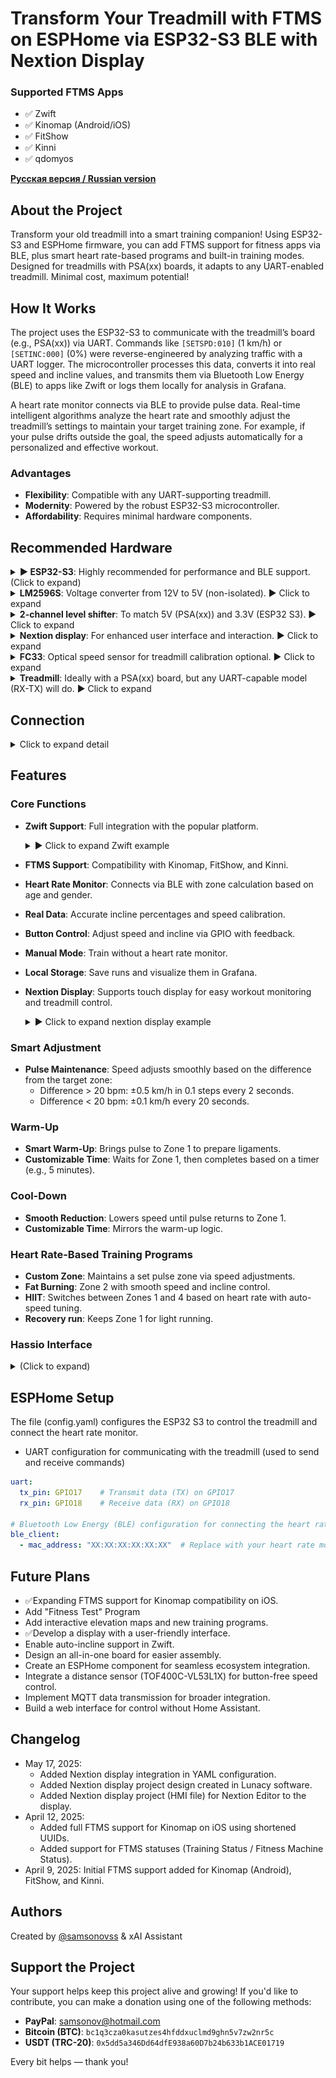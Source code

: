 # Transform Your Treadmill with FTMS on ESPHome via ESP32-S3 BLE with Nextion Display

### Supported FTMS Apps
- :white_check_mark: Zwift
- :white_check_mark: Kinomap (Android/iOS)
- :white_check_mark: FitShow
- :white_check_mark: Kinni
- :white_check_mark: qdomyos

**[Русская версия / Russian version](docs/readme/README.ru.md)**

## About the Project
Transform your old treadmill into a smart training companion! Using ESP32-S3 and ESPHome firmware, you can add FTMS support for fitness apps via BLE, plus smart heart rate-based programs and built-in training modes. Designed for treadmills with PSA(xx) boards, it adapts to any UART-enabled treadmill. Minimal cost, maximum potential!

## How It Works
The project uses the ESP32-S3 to communicate with the treadmill’s board (e.g., PSA(xx)) via UART. Commands like `[SETSPD:010]` (1 km/h) or `[SETINC:000]` (0%) were reverse-engineered by analyzing traffic with a UART logger. The microcontroller processes this data, converts it into real speed and incline values, and transmits them via Bluetooth Low Energy (BLE) to apps like Zwift or logs them locally for analysis in Grafana.

A heart rate monitor connects via BLE to provide pulse data. Real-time intelligent algorithms analyze the heart rate and smoothly adjust the treadmill’s settings to maintain your target training zone. For example, if your pulse drifts outside the goal, the speed adjusts automatically for a personalized and effective workout.

### Advantages
- **Flexibility**: Compatible with any UART-supporting treadmill.
- **Modernity**: Powered by the robust ESP32-S3 microcontroller.
- **Affordability**: Requires minimal hardware components.

## Recommended Hardware
  <details>
  <summary><b>▶️ ESP32-S3</b>: Highly recommended for performance and BLE support. (Click to expand)</summary>
  <img src="docs/readme/images/esp32-s3.png" alt="ESP32-S Screenshot" width="400"/>
  </details>
  
  <details>
  <summary><b>LM2596S</b>: Voltage converter from 12V to 5V (non-isolated). ▶️ Click to expand</summary>
  <img src="docs/readme/images/LM2596S.jpg" alt="LM2596S Screenshot" width="400"/>
  </details>
  
  <details>
  <summary><b>2-channel level shifter</b>: To match 5V (PSA(xx)) and 3.3V (ESP32 S3). ▶️ Click to expand</summary>
  <img src="docs/readme/images/2-channel_level_shifter.webp" alt="LM2596S Screenshot" width="400"/>
  </details>
    
  <details>
  <summary><b>Nextion display</b>: For enhanced user interface and interaction. ▶️ Click to expand</summary>
  <img src="docs/readme/images/nextion_display.jpg" alt="display Screenshot" width="400"/>
  </details>
  
  <details>
  <summary><b>FC33</b>: Optical speed sensor for treadmill calibration optional. ▶️ Click to expand</summary>
  <img src="docs/readme/images/FC-33_speed_sensor.jpg" alt="Optical speed sensor Screenshot" width="400"/>
  </details>
  
  <details>
  <summary><b>Treadmill</b>: Ideally with a PSA(xx) board, but any UART-capable model (RX-TX) will do. ▶️ Click to expand</summary>
  <img src="docs/readme/images/PSA(XX)H.jpg" alt="PSA(xx) board Screenshot"/>
  </details>

## Connection
<details>
<summary>Click to expand detail</summary>

- ESP32-S3:
  - GPIO17 (TX): Transmits data to RX (Pin 5) on PSA(xx) through a level shifter.
  - GPIO18 (RX): Receives data from TX (Pin 4) on PSA(xx) through a level shifter.
  - GND: Common ground with the level shifter (3.3V side).
  - 3.3V: Power supply for the Low Voltage (LV) side of the level shifter.
- ESP32-S3 (Power Supply Connections):
  - LV (Low Voltage): 3.3V side connected to the ESP32.
  - HV (High Voltage): 5V side connected to PSA(xx).
  - GND (LV): Ground from the ESP32.
  - Vcc (LV): 3.3V from the ESP32.
  - GND (HV): Ground from the LM2596S.
  - Vcc (HV): 5V from the LM2596S.
- PSA(xx) Board (6-pin):
  - Pin 1 (12V): Supplies power to the board, feeds the input of the LM2596S, and connects to Pin 6 (SW).
  - Pin 2: Not connected (unused).
  - Pin 3 (GND): Common ground with the LM2596S and the level shifter.
  - Pin 4 (TX): Transmits data to GPIO18 (RX) on the ESP32 through the level shifter.
  - Pin 5 (RX): Receives data from GPIO17 (TX) on the ESP32 through the level shifter.
  - Pin 6 (SW): Connected to Pin 1 (12V) to power on the treadmill.
- PSA(xx) Board (Additional 6-pin Section):
  - Input 12V: Receives power from Pin 1 (12V) of PSA(xx).
  - Output 5V: Provides power to the Vcc (HV) side of the level shifter.
  - GND: Common ground with PSA(xx) and the level shifter.
- Nextion Display:
  - TX: Transmits data to RX (GPIO43) on ESP32-S3
  - RX: Receives data from TX (GPIO44) on ESP32-S3
  - GND: Ground from the LM2596S.
  - Vcc: 5V from the LM2596S.

</details>
 
## Features
### Core Functions
- **Zwift Support**: Full integration with the popular platform.

  <details>
  <summary>▶️ Click to expand Zwift example</summary>
  <img src="docs/readme/images/Zwift.gif" alt="ESPHome Treadmill Zwift Screenshot"/>
  </details>

- **FTMS Support**: Compatibility with Kinomap, FitShow, and Kinni.
- **Heart Rate Monitor**: Connects via BLE with zone calculation based on age and gender.
- **Real Data**: Accurate incline percentages and speed calibration.
- **Button Control**: Adjust speed and incline via GPIO with feedback.
- **Manual Mode**: Train without a heart rate monitor.
- **Local Storage**: Save runs and visualize them in Grafana.
- **Nextion Display**: Supports touch display for easy workout monitoring and treadmill control.
  <details>
  <summary>▶️ Click to expand nextion display example</summary>
  <img src="docs/readme/images/nextion.gif" alt="nextion display Screenshot"/>
  </details>

### Smart Adjustment
- **Pulse Maintenance**: Speed adjusts smoothly based on the difference from the target zone:
  - Difference > 20 bpm: ±0.5 km/h in 0.1 steps every 2 seconds.
  - Difference < 20 bpm: ±0.1 km/h every 20 seconds.

### Warm-Up
- **Smart Warm-Up**: Brings pulse to Zone 1 to prepare ligaments.
- **Customizable Time**: Waits for Zone 1, then completes based on a timer (e.g., 5 minutes).

### Cool-Down
- **Smooth Reduction**: Lowers speed until pulse returns to Zone 1.
- **Customizable Time**: Mirrors the warm-up logic.

### Heart Rate-Based Training Programs
- **Custom Zone**: Maintains a set pulse zone via speed adjustments.
- **Fat Burning**: Zone 2 with smooth speed and incline control.
- **HIIT**: Switches between Zones 1 and 4 based on heart rate with auto-speed tuning.
- **Recovery run**: Keeps Zone 1 for light running.

### Hassio Interface
<details>
<summary>(Click to expand)</summary>
<img src="docs/readme/images/hassio.png" alt="Hassio Interface Screenshot"/>
</details>

## ESPHome Setup
The file (config.yaml) configures the ESP32 S3 to control the treadmill and connect the heart rate monitor.
- UART configuration for communicating with the treadmill (used to send and receive commands)
```yaml
uart:
  tx_pin: GPIO17    # Transmit data (TX) on GPIO17
  rx_pin: GPIO18    # Receive data (RX) on GPIO18

# Bluetooth Low Energy (BLE) configuration for connecting the heart rate monitor
ble_client:
  - mac_address: "XX:XX:XX:XX:XX:XX"  # Replace with your heart rate monitor's MAC address
```

## Future Plans
- :white_check_mark:Expanding FTMS support for Kinomap compatibility on iOS.
- Add "Fitness Test" Program
- Add interactive elevation maps and new training programs.
- :white_check_mark:Develop a display with a user-friendly interface.
- Enable auto-incline support in Zwift.
- Design an all-in-one board for easier assembly.
- Create an ESPHome component for seamless ecosystem integration.
- Integrate a distance sensor (TOF400C-VL53L1X) for button-free speed control.
- Implement MQTT data transmission for broader integration.
- Build a web interface for control without Home Assistant.

## Changelog
- May 17, 2025:
  - Added Nextion display integration in YAML configuration.
  - Added Nextion display project design created in Lunacy software.
  - Added Nextion display project (HMI file) for Nextion Editor to the display.
- April 12, 2025:
  - Added full FTMS support for Kinomap on iOS using shortened UUIDs.
  - Added support for FTMS statuses (Training Status / Fitness Machine Status).
- April 9, 2025: Initial FTMS support added for Kinomap (Android), FitShow, and Kinni.

## Authors
Created by [@samsonovss](https://t.me/samsonovss) & xAI Assistant

## Support the Project
Your support helps keep this project alive and growing! If you'd like to contribute, you can make a donation using one of the following methods:
- **PayPal**: samsonov@hotmail.com
- **Bitcoin (BTC)**: `bc1q3cza0kasutzes4hfddxuclmd9ghn5v7zw2nr5c`  
- **USDT (TRC-20)**: `0x5dd5a346Dd64dfE938a60D7b24b633b1ACE01719`
  
Every bit helps — thank you!
